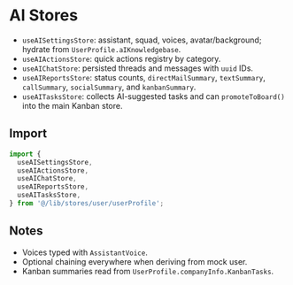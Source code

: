 # AI Stores

- `useAISettingsStore`: assistant, squad, voices, avatar/background; hydrate from `UserProfile.aIKnowledgebase`.
- `useAIActionsStore`: quick actions registry by category.
- `useAIChatStore`: persisted threads and messages with `uuid` IDs.
- `useAIReportsStore`: status counts, `directMailSummary`, `textSummary`, `callSummary`, `socialSummary`, and `kanbanSummary`.
- `useAITasksStore`: collects AI-suggested tasks and can `promoteToBoard()` into the main Kanban store.

## Import

```ts
import {
  useAISettingsStore,
  useAIActionsStore,
  useAIChatStore,
  useAIReportsStore,
  useAITasksStore,
} from '@/lib/stores/user/userProfile';
```

## Notes

- Voices typed with `AssistantVoice`.
- Optional chaining everywhere when deriving from mock user.
- Kanban summaries read from `UserProfile.companyInfo.KanbanTasks`.
